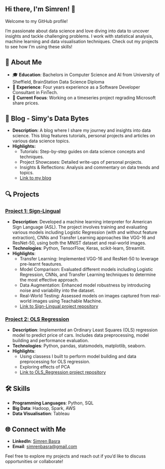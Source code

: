 ## Hi there, I'm Simren! 👋

Welcome to my GitHub profile! 

I’m passionate about data science and love diving into data to uncover insights and tackle challenging problems.
I work with statistical analysis, machine learning and data visualisation techniques. Check out my projects to see how I’m using these skills!

## 🚀 About Me
- 🎓 **Education**: Bachelors in Computer Science and AI from University of Sheffield, BrainStation Data Science Diploma
- 💼 **Experience**: Four years experience as a Software Developer Consultant in FinTech.
- 🔭 **Current Focus**: Working on a timeseries project regrading Microsoft share prices.

## 📝 Blog - Simy's Data Bytes

- **Description:** A blog where I share my journey and insights into data science. This blog features tutorials, personal projects and articles on various data science topics.
- **Highlights:**
  - Tutorials: Step-by-step guides on data science concepts and techniques.
  - Project Showcases: Detailed write-ups of personal projects.
  - Insights & Reflections: Analysis and commentary on data trends and topics.
  - [Link to my blog](https://simrenbasra.github.io/simys-blog/)

## 🔍 Projects

### [Project 1: Sign-Lingual](#)
- **Description**: Developed a machine learning interpreter for American Sign Language (ASL). The project involves training and evaluating various models including Logistic Regression (with and without feature extraction), CNNs and Transfer Learning approaches like VGG-16 and ResNet-50, using both the MNIST dataset and real-world images.
- **Technologies**: Python, TensorFlow, Keras, scikit-learn, Streamlit.
- **Highlights**:
  - Transfer Learning: Implemented VGG-16 and ResNet-50 to leverage pre-learnt feautures.
  - Model Comparison: Evaluated different models including Logistic Regression, CNNs, and Transfer Learning techniques to determine the most effective approach.
  - Data Augmentation: Enhanced model robustness by introducing noise and variability into the dataset.
  - Real-World Testing: Assessed models on images captured from real-world images using Teachable Machine.
  - [Link to Sign-Lingual project repository](https://github.com/simrenbasra/Sign_Lingual)

### [Project 2: OLS Regression](#)
- **Description**:  Implemented an Ordinary Least Squares (OLS) regression model to predict price of cars. Includes data preprocessing, model building and performance evaluation.
- **Technologies**: Python, pandas, statsmodels, matplotlib, seaborn.
- **Highlights**:
  - Using classess I built to perform model building and data preprocessing for OLS regression.
  - Exploring effects of PCA 
  - [Link to OLS_Regression project repository](https://github.com/simrenbasra/OLS_Regression)
    
## 🛠 Skills
- **Programming Languages**: Python, SQL
- **Big Data**: Hadoop, Spark, AWS
- **Data Visualisation**: Tableau

## 🌐 Connect with Me
- **LinkedIn**: [Simren Basra](https://www.linkedin.com/in/simrenbasra/)
- **Email**: simrenbasra@gmail.com

Feel free to explore my projects and reach out if you’d like to discuss opportunities or collaborate!
